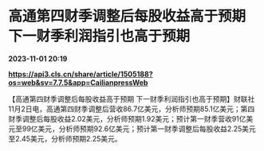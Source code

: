 # 高通第四财季调整后每股收益高于预期 下一财季利润指引也高于预期

**2023-11-01 20:19**

**https://api3.cls.cn/share/article/1505188?os=web&sv=7.7.5&app=CailianpressWeb**

【高通第四财季调整后每股收益高于预期 下一财季利润指引也高于预期】财联社11月2日电，高通第四财季调整后营收86.7亿美元，分析师预期85.1亿美元；第四财季调整后每股收益2.02美元，分析师预期1.92美元；预计第一财季营收91亿美元至99亿美元，分析师预期92.6亿美元；预计第一财季调整后每股收益2.25美元至2.45美元，分析师预期2.25美元。
